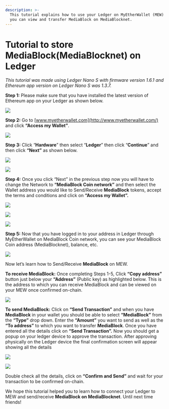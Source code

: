 ```yaml
---
description: >-
  This tutorial explains how to use your Ledger on MyEtherWallet (MEW) so that
  you can view and transfer MediaBlock on MediaBlocknet.
---
```


# Tutorial to store MediaBlock\(MediaBlocknet\) on Ledger



_This tutorial was made using Ledger Nano S with firmware version 1.6.1 and Ethereum app version on Ledger Nano S was 1.3.7._

**Step 1:** Please make sure that you have installed the latest version of Ethereum app on your Ledger as shown below.

![](../../.gitbook/assets/0%20%282%29.png)

**Step 2:** Go to [www.myetherwallet.com](http://www.myetherwallet.com/) and click **“Access my Wallet”**.

![](../../.gitbook/assets/1%20%285%29.png)

**Step 3:** Click “**Hardware**” then select “**Ledger**” then click “**Continue**” and then click **“Next”** as shown below.

![](../../.gitbook/assets/2%20%285%29.png)

![](../../.gitbook/assets/3%20%284%29.png)

**Step 4:** Once you click “Next” in the previous step now you will have to change the Network to **“MediaBlock Coin network”** and then select the Wallet address you would like to Send/Receive **MediaBlock** tokens, accept the terms and conditions and click on **“Access my Wallet”.**

![](../../.gitbook/assets/4%20%285%29.png)

![](../../.gitbook/assets/5%20%283%29.png)

![](../../.gitbook/assets/6%20%284%29.png)

**Step 5:** Now that you have logged in to your address in Ledger through MyEtherWallet on MediaBlock Coin network, you can see your MediaBlock Coin address \(MediaBlocknet\), balance, etc.

![](../../.gitbook/assets/7%20%283%29.png)

Now let’s learn how to Send/Receive **MediaBlock** on MEW.

**To receive MediaBlock:** Once completing Steps 1-5, Click **“Copy address”** button just below your **“Address”** \(Public key\) as highlighted below. This is the address to which you can receive MediaBlock and can be viewed on your MEW once confirmed on-chain.

![](../../.gitbook/assets/8%20%283%29.png)

**To send MediaBlock:** Click on **“Send Transaction”** and when you have **MediaBlock** in your wallet you should be able to select **“MediaBlock”** from the **“Type”** drop down. Enter the **“Amount”** you want to send as well as the **“To address”** to which you want to transfer **MediaBlock**. Once you have entered all the details click on **“Send Transaction”.** Now you should get a popup on your ledger device to approve the transaction. After approving physically on the Ledger device the final confirmation screen will appear showing all the details

![](../../.gitbook/assets/9%20%283%29.png)

![](../../.gitbook/assets/10%20%283%29.png)

Double check all the details, click on **“Confirm and Send”** and wait for your transaction to be confirmed on-chain.

We hope this tutorial helped you to learn how to connect your Ledger to MEW and send/receive **MediaBlock on MediaBlocknet**. Until next time friends!

